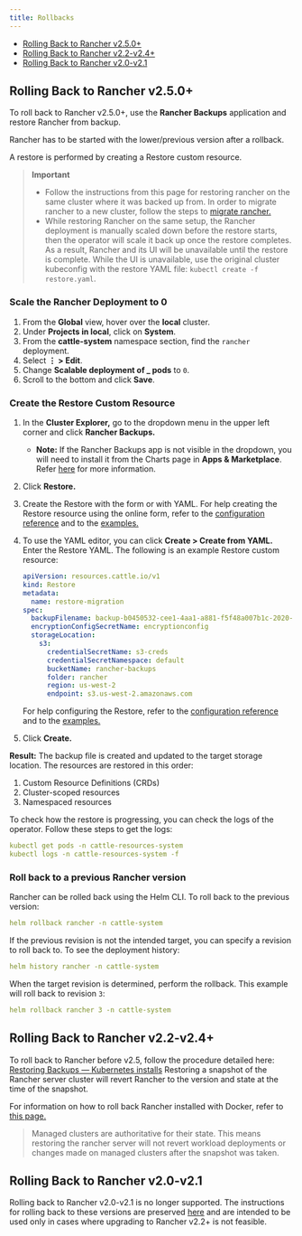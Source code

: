 ```yaml
---
title: Rollbacks
---
```


<head>
  <link rel="canonical" href="https://ranchermanager.docs.rancher.com/getting-started/installation-and-upgrade/install-upgrade-on-a-kubernetes-cluster/rollbacks"/>
</head>

- [Rolling Back to Rancher v2.5.0+](#rolling-back-to-rancher-v2-5-0)
- [Rolling Back to Rancher v2.2-v2.4+](#rolling-back-to-rancher-v2-2-v2-4)
- [Rolling Back to Rancher v2.0-v2.1](#rolling-back-to-rancher-v2-0-v2-1)

## Rolling Back to Rancher v2.5.0+

To roll back to Rancher v2.5.0+, use the **Rancher Backups** application and restore Rancher from backup.

Rancher has to be started with the lower/previous version after a rollback.

A restore is performed by creating a Restore custom resource.

> **Important**
>
> * Follow the instructions from this page for restoring rancher on the same cluster where it was backed up from. In order to migrate rancher to a new cluster, follow the steps to [migrate rancher.](../../../how-to-guides/new-user-guides/backup-restore-and-disaster-recovery/migrate-rancher-to-new-cluster.md)
> * While restoring Rancher on the same setup, the Rancher deployment is manually scaled down before the restore starts, then the operator will scale it back up once the restore completes. As a result, Rancher and its UI will be unavailable until the restore is complete. While the UI is unavailable, use the original cluster kubeconfig with the restore YAML file: `kubectl create -f restore.yaml`.

### Scale the Rancher Deployment to 0

1. From the **Global** view, hover over the **local** cluster.
1. Under **Projects in local**, click on **System**.
1. From the **cattle-system** namespace section, find the `rancher` deployment.
1. Select **&#8942; > Edit**.
1. Change **Scalable deployment of _ pods** to `0`.
1. Scroll to the bottom and click **Save**.

### Create the Restore Custom Resource

1. In the **Cluster Explorer,** go to the dropdown menu in the upper left corner and click **Rancher Backups.**
    * **Note:** If the Rancher Backups app is not visible in the dropdown, you will need to install it from the Charts page in **Apps & Marketplace**. Refer [here](../../../pages-for-subheaders/helm-charts-in-rancher.md#charts) for more information.
1. Click **Restore.**
1. Create the Restore with the form or with YAML. For help creating the Restore resource using the online form, refer to the [configuration reference](../../../reference-guides/backup-restore-configuration/restore-configuration.md) and to the [examples.](../../../reference-guides/backup-restore-configuration/examples.md)
1. To use the YAML editor, you can click **Create > Create from YAML.** Enter the Restore YAML. The following is an example Restore custom resource:

    ```yaml
    apiVersion: resources.cattle.io/v1
    kind: Restore
    metadata:
      name: restore-migration
    spec:
      backupFilename: backup-b0450532-cee1-4aa1-a881-f5f48a007b1c-2020-09-15T07-27-09Z.tar.gz
      encryptionConfigSecretName: encryptionconfig
      storageLocation:
        s3:
          credentialSecretName: s3-creds
          credentialSecretNamespace: default
          bucketName: rancher-backups
          folder: rancher
          region: us-west-2
          endpoint: s3.us-west-2.amazonaws.com
    ```
    For help configuring the Restore, refer to the [configuration reference](../../../reference-guides/backup-restore-configuration/restore-configuration.md) and to the [examples.](../../../reference-guides/backup-restore-configuration/examples.md)

1. Click **Create.**

**Result:** The backup file is created and updated to the target storage location. The resources are restored in this order:

1. Custom Resource Definitions (CRDs)
2. Cluster-scoped resources
3. Namespaced resources

To check how the restore is progressing, you can check the logs of the operator. Follow these steps to get the logs:

```yaml
kubectl get pods -n cattle-resources-system
kubectl logs -n cattle-resources-system -f
```

### Roll back to a previous Rancher version

Rancher can be rolled back using the Helm CLI. To roll back to the previous version:

```yaml
helm rollback rancher -n cattle-system
```

If the previous revision is not the intended target, you can specify a revision to roll back to. To see the deployment history:

```yaml
helm history rancher -n cattle-system
```

When the target revision is determined, perform the rollback. This example will roll back to revision `3`:

```yaml
helm rollback rancher 3 -n cattle-system
```

## Rolling Back to Rancher v2.2-v2.4+

To roll back to Rancher before v2.5, follow the procedure detailed here: [Restoring Backups — Kubernetes installs](../../../../version-2.0-2.4/how-to-guides/new-user-guides/backup-restore-and-disaster-recovery/restore-rancher-launched-kubernetes-clusters-from-backup.md) Restoring a snapshot of the Rancher server cluster will revert Rancher to the version and state at the time of the snapshot.

For information on how to roll back Rancher installed with Docker, refer to [this page.](../other-installation-methods/rancher-on-a-single-node-with-docker/roll-back-docker-installed-rancher.md)

> Managed clusters are authoritative for their state. This means restoring the rancher server will not revert workload deployments or changes made on managed clusters after the snapshot was taken.

## Rolling Back to Rancher v2.0-v2.1

Rolling back to Rancher v2.0-v2.1 is no longer supported. The instructions for rolling back to these versions are preserved [here](../../../../version-2.0-2.4/how-to-guides/new-user-guides/backup-restore-and-disaster-recovery/restore-rancher-launched-kubernetes-clusters-from-backup.md) and are intended to be used only in cases where upgrading to Rancher v2.2+ is not feasible.
